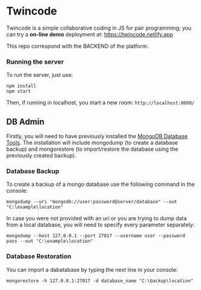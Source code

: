 # Twincode
Twincode is a simple collaborative coding in JS for pair programming;
you can try a **on-line demo** deployment at: https://twincode.netlify.app

This repo correspond with the BACKEND of the platform.

### Running the server

To run the server, just use:

```
npm install 
npm start
```

Then, if running in localhost, you start a new room: `http://localhost:8080/`

## DB Admin
Firstly, you will need to have previously installed the [MongoDB Database Tools](https://www.mongodb.com/docs/database-tools/installation/installation/). The installation will include mongodump (to create a database backup) and mongorestore (to import/restore the database using the previously created backup).

### Database Backup
To create a backup of a mongo database use the following command in the console:

```
mongodump --uri "mongodb://user:password@server/database" --out "C:\example\location"
```

In case you were not provided with an uri or you are trying to dump data from a local database, you will need to specify every parameter separately:

```
mongodump --host 127.0.0.1 --port 27017 --username user --password pass --out "C:\example\location"
```

### Database Restoration

You can import a dabatabase by typing the next line in your console:

```
mongorestore -h 127.0.0.1:27017 -d database_name "C:\backup\location"
```

